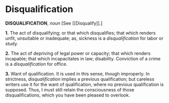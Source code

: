 # Disqualification

**DISQUALIFICATION**, _noun_ \[See [[Disqualify]].\]

**1.** The act of disqualifying; or that which disqualifies; that which renders unfit, unsuitable or inadequate; as, sickness is a _disqualification_ for labor or study.

**2.** The act of depriving of legal power or capacity; that which renders incapable; that which incapacitates in law; disability. Conviction of a crime is a _disqualification_ for office.

**3.** Want of qualification. It is used in this sense, though improperly. In strictness, _disqualification_ implies a previous qualification; but careless writers use it for the want of qualification, where no previous qualification is supposed. Thus, I must still retain the consciousness of those disqualifications, which you have been pleased to overlook.